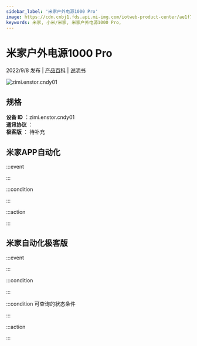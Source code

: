 ```yaml
---
sidebar_label: '米家户外电源1000 Pro'
image: https://cdn.cnbj1.fds.api.mi-img.com/iotweb-product-center/ae1f7b481c29f9089149943ac96c65d6_1650262798177.png?GalaxyAccessKeyId=AKVGLQWBOVIRQ3XLEW&Expires=9223372036854775807&Signature=r1nKlV9S4cZnnfGwTHDN3o5l0kU=
keywords: 米家, 小米/米家, 米家户外电源1000 Pro, 
---
```

# 米家户外电源1000 Pro

2022/9/8 发布 | [产品百科](https://home.mi.com/webapp/content/baike/product/index.html?model=zimi.enstor.cndy01/) | [说明书](https://home.mi.com/views/introduction.html?model=zimi.enstor.cndy01&region=cn)

![zimi.enstor.cndy01](https://cdn.cnbj1.fds.api.mi-img.com/iotweb-product-center/ae1f7b481c29f9089149943ac96c65d6_1650262798177.png?GalaxyAccessKeyId=AKVGLQWBOVIRQ3XLEW&Expires=9223372036854775807&Signature=r1nKlV9S4cZnnfGwTHDN3o5l0kU=)

## 规格  
> 
**设备 ID** ：zimi.enstor.cndy01  
**通讯协议** ：  
**极客版**  ： 待补充 


## 米家APP自动化  

:::event  

:::

:::condition  

:::

:::action   

:::

## 米家自动化极客版  

:::event  

:::

:::condition  

:::

:::condition 可查询的状态条件  

:::

:::action  

:::

        
